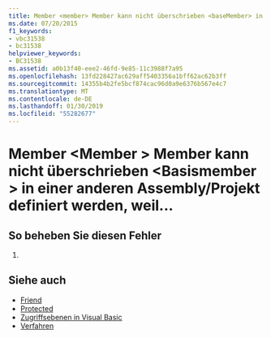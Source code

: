 ```yaml
---
title: Member <member> Member kann nicht überschrieben <baseMember> in einer anderen Assembly-Projekt definiert werden, da der Zugriffsmodifizierer "Protected Friend" den Zugriff erweitert. Verwenden Sie stattdessen "Protected".
ms.date: 07/20/2015
f1_keywords:
- vbc31538
- bc31538
helpviewer_keywords:
- BC31538
ms.assetid: a0b13f40-eee2-46fd-9e85-11c3988f7a95
ms.openlocfilehash: 13fd228427ac629aff5403356a1bff62ac62b3ff
ms.sourcegitcommit: 14355b4b2fe5bcf874cac96d0a9e6376b567e4c7
ms.translationtype: MT
ms.contentlocale: de-DE
ms.lasthandoff: 01/30/2019
ms.locfileid: "55282677"
---
```

# <a name="member-member-cannot-override-member-basemember-defined-in-another-assemblyproject-because"></a>Member \<Member > Member kann nicht überschrieben \<Basismember > in einer anderen Assembly/Projekt definiert werden, weil...
## <a name="to-correct-this-error"></a>So beheben Sie diesen Fehler  
  
1.  
  
## <a name="see-also"></a>Siehe auch
- [Friend](../../visual-basic/language-reference/modifiers/friend.md)
- [Protected](../../visual-basic/language-reference/modifiers/protected.md)
- [Zugriffsebenen in Visual Basic](../../visual-basic/programming-guide/language-features/declared-elements/access-levels.md)
- [Verfahren](../../visual-basic/programming-guide/language-features/procedures/index.md)

